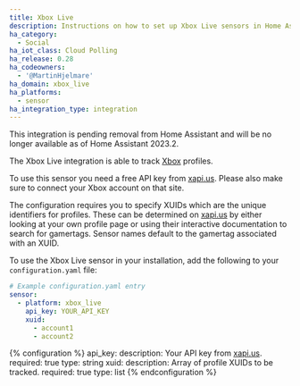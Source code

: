 ```yaml
---
title: Xbox Live
description: Instructions on how to set up Xbox Live sensors in Home Assistant.
ha_category:
  - Social
ha_iot_class: Cloud Polling
ha_release: 0.28
ha_codeowners:
  - '@MartinHjelmare'
ha_domain: xbox_live
ha_platforms:
  - sensor
ha_integration_type: integration
---
```


<div class='note warning'>
  This integration is pending removal from Home Assistant and will be no longer available as of Home Assistant 2023.2.
</div>

The Xbox Live integration is able to track [Xbox](https://xbox.com/) profiles.

To use this sensor you need a free API key from
[xapi.us](https://xapi.us/).
Please also make sure to connect your Xbox account on that site.

The configuration requires you to specify XUIDs which are the unique identifiers
for profiles. These can be determined on [xapi.us](https://xapi.us/) by
either looking at your own profile page or using their interactive documentation
to search for gamertags. Sensor names default to the gamertag associated with an XUID.

To use the Xbox Live sensor in your installation,
add the following to your `configuration.yaml` file:

```yaml
# Example configuration.yaml entry
sensor:
  - platform: xbox_live
    api_key: YOUR_API_KEY
    xuid:
      - account1
      - account2
```

{% configuration %}
api_key:
  description: Your API key from [xapi.us](https://xapi.us/).
  required: true
  type: string
xuid:
  description: Array of profile XUIDs to be tracked.
  required: true
  type: list
{% endconfiguration %}
